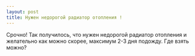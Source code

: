 ```yaml
---
layout: post 
title: Нужен недорогой радиатор отопления ! 
--- 
```

Срочно! Так получилось, что нужен недорогой радиатор отопления и желательно как можно скорее, максимум 2-3 дня подожду. Где взять можно?
